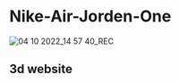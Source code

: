 # Nike-Air-Jorden-One

![04 10 2022_14 57 40_REC](https://user-images.githubusercontent.com/22621352/194739343-518c50f1-03df-47b5-8d8a-ef4eba20bab9.png)

##  3d website 

